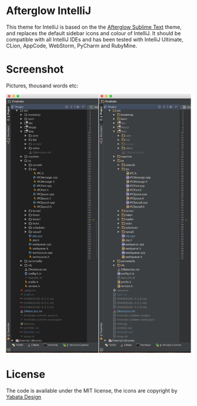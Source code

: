 # Afterglow IntelliJ

This theme for IntelliJ is based on the the [Afterglow Sublime Text](https://github.com/YabataDesign/afterglow-theme) theme,
and replaces the default sidebar icons and colour of IntelliJ. It should be compatible with all IntelliJ IDEs and has been tested
 with IntelliJ Ultimate, CLion, AppCode, WebStorm, PyCharm and RubyMine.
 
# Screenshot

Pictures, thousand words etc:

![Screenshot](./Screenshot.png)

# License

The code is available under the MIT license, the icons are copyright by [Yabata Design](https://github.com/YabataDesign)